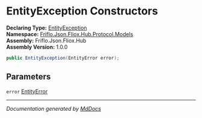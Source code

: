 ﻿<!--  
  <auto-generated>   
    The contents of this file were generated by a tool.  
    Changes to this file may be list if the file is regenerated  
  </auto-generated>   
-->

# EntityException Constructors

**Declaring Type:** [EntityException](../index.md)  
**Namespace:** [Friflo.Json.Fliox.Hub.Protocol.Models](../../index.md)  
**Assembly:** Friflo.Json.Fliox.Hub  
**Assembly Version:** 1.0.0

```csharp
public EntityException(EntityError error);
```

## Parameters

`error`  [EntityError](../../EntityError/index.md)

___

*Documentation generated by [MdDocs](https://github.com/ap0llo/mddocs)*
